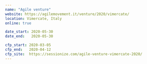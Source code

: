 ```yaml
---
name: "Agile venture"
website: https://agilemovement.it/venture/2020/vimercate/
location: Vimercate, Italy
online: true

date_start: 2020-05-30
date_end:   2020-05-30

cfp_start: 2020-03-05
cfp_end:   2020-04-12
cfp_site:  https://sessionize.com/agile-venture-vimercate-2020/
---
```

